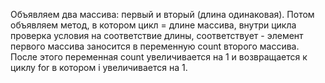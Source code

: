 Объявляем два массива: первый и вторый (длина одинаковая). Потом объявляем метод, в котором цикл = длине массива, внутри цикла проверка условия на соответствие длины, соответствует - элемент первого массива заносится в переменную count второго массива. После этого переменная count увеличивается  на 1 и возвращается к циклу for в котором i увеличивается на 1.
